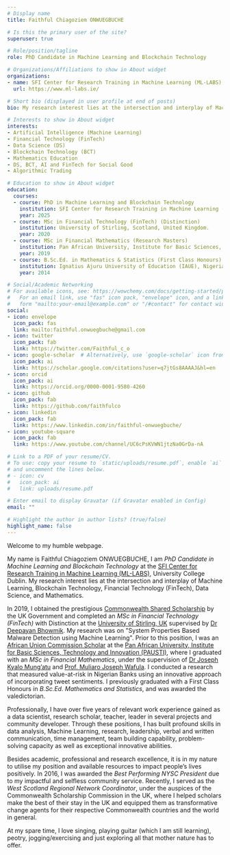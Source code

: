 ```yaml
---
# Display name
title: Faithful Chiagoziem ONWUEGBUCHE

# Is this the primary user of the site?
superuser: true

# Role/position/tagline
role: PhD Candidate in Machine Learning and Blockchain Technology

# Organizations/Affiliations to show in About widget
organizations:
- name: SFI Center for Research Training in Machine Learning (ML-LABS), University College Dublin.
  url: https://www.ml-labs.ie/

# Short bio (displayed in user profile at end of posts)
bio: My research interest lies at the intersection and interplay of Machine Learning, Blockchain Technology, Financial Technology (FinTech), Data Science, and Mathematics.

# Interests to show in About widget
interests:
- Artificial Intelligence (Machine Learning)
- Financial Technology (FinTech) 
- Data Science (DS)
- Blockchain Technology (BCT)
- Mathematics Education
- DS, BCT, AI and FinTech for Social Good 
- Algorithmic Trading

# Education to show in About widget
education:
  courses:
  - course: PhD in Machine Learning and Blockchain Technology
    institution: SFI Center for Research Training in Machine Learning (ML-LABS), University College Dublin, Ireland.
    year: 2025
  - course: MSc in Financial Technology (FinTech) (Distinction)
    institution: University of Stirling, Scotland, United Kingdom.
    year: 2020
  - course: MSc in Financial Mathematics (Research Masters)
    institution: Pan African University, Institute for Basic Sciences, Technology and Innovation (PAUSTI), Kenya.
    year: 2019
  - course: B.Sc.Ed. in Mathematics & Statistics (First Class Honours)
    institution: Ignatius Ajuru University of Education (IAUE), Nigeria.
    year: 2014

# Social/Academic Networking
# For available icons, see: https://wowchemy.com/docs/getting-started/page-builder/#icons
#   For an email link, use "fas" icon pack, "envelope" icon, and a link in the
#   form "mailto:your-email@example.com" or "/#contact" for contact widget.
social:
- icon: envelope
  icon_pack: fas
  link: mailto:faithful.onwuegbuche@gmail.com
- icon: twitter
  icon_pack: fab
  link: https://twitter.com/Faithful_c_o
- icon: google-scholar  # Alternatively, use `google-scholar` icon from `ai` icon pack
  icon_pack: ai
  link: https://scholar.google.com/citations?user=q7jtGs8AAAAJ&hl=en
- icon: orcid
  icon_pack: ai
  link: https://orcid.org/0000-0001-9580-4260
- icon: github
  icon_pack: fab
  link: https://github.com/faithfulco
- icon: linkedin
  icon_pack: fab
  link: https://www.linkedin.com/in/faithful-onwuegbuche/
- icon: youtube-square
  icon_pack: fab
  link: https://www.youtube.com/channel/UC6cPsKVWN1jtzNa0GrDa-nA

# Link to a PDF of your resume/CV.
# To use: copy your resume to `static/uploads/resume.pdf`, enable `ai` icons in `params.toml`, 
# and uncomment the lines below.
# - icon: cv
#   icon_pack: ai
#   link: uploads/resume.pdf

# Enter email to display Gravatar (if Gravatar enabled in Config)
email: ""

# Highlight the author in author lists? (true/false)
highlight_name: false
---
```

Welcome to my humble webpage.

My name is Faithful Chiagoziem ONWUEGBUCHE, I am _PhD Candidate in Machine Learning and Blockchain Technology_ at the [SFI Center for Research Training in Machine Learning (ML-LABS)](https://www.ml-labs.ie/), University College Dublin. My research interest lies at the intersection and interplay of Machine Learning, Blockchain Technology, Financial Technology (FinTech), Data Science, and Mathematics.

In 2019, I obtained the prestigious [Commonwealth Shared Scholarship](https://cscuk.fcdo.gov.uk/scholarships/commonwealth-shared-scholarships/) by the UK Government and completed an _MSc in Financial Technology (FinTech)_ with Distinction at the [University of Stirling, UK](https://www.stir.ac.uk/courses/pg-taught/fintech/) supervised by [Dr Deepayan Bhowmik](http://www.cs.stir.ac.uk/~dbh/). My research was on "System Properties Based Malware Detection using Machine Learning". Prior to this position, I was an [African Union Commission Scholar](https://au.int/en/overview) at the [Pan African University, Institute for Basic Sciences, Technology and Innovation (PAUSTI)](https://pau-au.africa/), where I graduated with an _MSc in Financial Mathematics_, under the supervision of [Dr Joseph Kyalo Mung’atu](http://www.jkuat.ac.ke/departments/statistics/joseph-kyalo-mungatu-3/) and [Prof. Muliaro Joseph Wafula](https://codata.org/blog/2018/10/01/muliaro-wafula-candidacy-for-codata-executive-committee-2/). I conducted a research that measured value-at-risk in Nigerian Banks using an innovative approach of incorporating tweet sentiments. I previously graduated with a First Class Honours in _B.Sc.Ed. Mathematics and Statistics_, and was awarded the valedictorian.

Professionally, I have over five years of relevant work experience gained as a data scientist, research scholar, teacher, leader in several projects and community developer. Through these positions, I has built profound skills in data analysis, Machine Learning, research, leadership, verbal and written communication, time management, team building capability, problem-solving capacity as well as exceptional innovative abilities. 
 
Besides academic, professional and research excellence, it is in my nature to utilise my position and available resources to impact people’s lives positively. In 2016, I was awarded the _Best Performing NYSC President_ due to my impactful and selfless community service. Recently, I served as the _West Scotland Regional Network Coordinator_, under the auspices of the Commonwealth Scholarship Commission in the UK, where I helped scholars make the best of their stay in the UK and equipped them as transformative change agents for their respective Commonwealth countries and the world in general. 

At my spare time, I love singing, playing guitar (which I am still learning), peotry, jogging/exercising and just exploring all that mother nature has to offer.  
